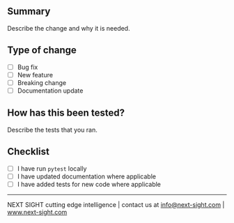 ## Summary

Describe the change and why it is needed.

## Type of change

- [ ] Bug fix
- [ ] New feature
- [ ] Breaking change
- [ ] Documentation update

## How has this been tested?

Describe the tests that you ran.

## Checklist

- [ ] I have run `pytest` locally
- [ ] I have updated documentation where applicable
- [ ] I have added tests for new code where applicable

---
NEXT SIGHT cutting edge intelligence | contact us at info@next-sight.com | www.next-sight.com

